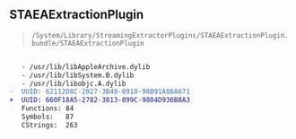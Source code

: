 ## STAEAExtractionPlugin

> `/System/Library/StreamingExtractorPlugins/STAEAExtractionPlugin.bundle/STAEAExtractionPlugin`

```diff

   - /usr/lib/libAppleArchive.dylib
   - /usr/lib/libSystem.B.dylib
   - /usr/lib/libobjc.A.dylib
-  UUID: 62112D8C-2027-3B40-8910-98B91A88A671
+  UUID: 660F18A5-2782-3813-899C-9804D936B8A3
   Functions: 84
   Symbols:   87
   CStrings:  263

```
